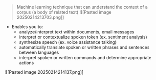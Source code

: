 > Machine learning technique that can understand the context of a corpus (a body of related text)
> ![[Pasted image 20250214213703.png]]

- Enables you to:
	- analyze/interpret text within documents, email messages
	- interpret or contextualize spoken token (ex. sentiment analysis)
	- synthesize speech (ex. voice assistance talking)
	- automatically translate spoken or written phrases and sentences between languages
	- interpret spoken or written commands and determine appropriate actions

![[Pasted image 20250214214137.png]]